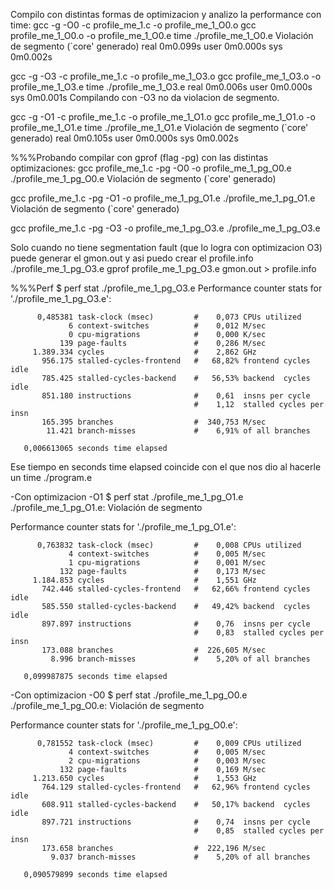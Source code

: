 Compilo con distintas formas de optimizacion y analizo la performance con time:
gcc -g -O0 -c profile_me_1.c -o profile_me_1_O0.o
gcc profile_me_1_O0.o -o profile_me_1_O0.e
time ./profile_me_1_O0.e 
Violación de segmento (`core' generado)
real	0m0.099s
user	0m0.000s
sys	0m0.002s

gcc -g -O3 -c profile_me_1.c -o profile_me_1_O3.o
gcc profile_me_1_O3.o -o profile_me_1_O3.e
time ./profile_me_1_O3.e
real	0m0.006s
user	0m0.000s
sys	0m0.001s
Compilando con -O3 no da violacion de segmento.

gcc -g -O1 -c profile_me_1.c -o profile_me_1_O1.o
gcc profile_me_1_O1.o -o profile_me_1_O1.e
time ./profile_me_1_O1.e
Violación de segmento (`core' generado)
real	0m0.105s
user	0m0.000s
sys	0m0.002s

%%%Probando compilar con gprof (flag -pg) con las distintas optimizaciones:
gcc profile_me_1.c -pg -O0 -o profile_me_1_pg_O0.e
./profile_me_1_pg_O0.e
Violación de segmento (`core' generado)

gcc profile_me_1.c -pg -O1 -o profile_me_1_pg_O1.e
./profile_me_1_pg_O1.e
Violación de segmento (`core' generado)

gcc profile_me_1.c -pg -O3 -o profile_me_1_pg_O3.e
./profile_me_1_pg_O3.e

Solo cuando no tiene segmentation fault (que lo logra con optimizacion O3) puede generar el gmon.out y asi puedo crear el profile.info
./profile_me_1_pg_O3.e
gprof profile_me_1_pg_O3.e gmon.out  > profile.info

%%%Perf
$ perf stat ./profile_me_1_pg_O3.e
Performance counter stats for './profile_me_1_pg_O3.e':

          0,485381 task-clock (msec)         #    0,073 CPUs utilized          
                 6 context-switches          #    0,012 M/sec                  
                 0 cpu-migrations            #    0,000 K/sec                  
               139 page-faults               #    0,286 M/sec                  
         1.389.334 cycles                    #    2,862 GHz                    
           956.175 stalled-cycles-frontend   #   68,82% frontend cycles idle   
           785.425 stalled-cycles-backend    #   56,53% backend  cycles idle   
           851.180 instructions              #    0,61  insns per cycle        
                                             #    1,12  stalled cycles per insn
           165.395 branches                  #  340,753 M/sec                  
            11.421 branch-misses             #    6,91% of all branches        

       0,006613065 seconds time elapsed
Ese tiempo en seconds time elapsed coincide con el que nos dio al hacerle un time ./program.e

-Con optimizacion -O1
$ perf stat ./profile_me_1_pg_O1.e 
./profile_me_1_pg_O1.e: Violación de segmento

 Performance counter stats for './profile_me_1_pg_O1.e':

          0,763832 task-clock (msec)         #    0,008 CPUs utilized          
                 4 context-switches          #    0,005 M/sec                  
                 1 cpu-migrations            #    0,001 M/sec                  
               132 page-faults               #    0,173 M/sec                  
         1.184.853 cycles                    #    1,551 GHz                    
           742.446 stalled-cycles-frontend   #   62,66% frontend cycles idle   
           585.550 stalled-cycles-backend    #   49,42% backend  cycles idle   
           897.897 instructions              #    0,76  insns per cycle        
                                             #    0,83  stalled cycles per insn
           173.088 branches                  #  226,605 M/sec                  
             8.996 branch-misses             #    5,20% of all branches        

       0,099987875 seconds time elapsed


-Con optimizacion -O0
$ perf stat ./profile_me_1_pg_O0.e 
./profile_me_1_pg_O0.e: Violación de segmento

 Performance counter stats for './profile_me_1_pg_O0.e':

          0,781552 task-clock (msec)         #    0,009 CPUs utilized          
                 4 context-switches          #    0,005 M/sec                  
                 2 cpu-migrations            #    0,003 M/sec                  
               132 page-faults               #    0,169 M/sec                  
         1.213.650 cycles                    #    1,553 GHz                    
           764.129 stalled-cycles-frontend   #   62,96% frontend cycles idle   
           608.911 stalled-cycles-backend    #   50,17% backend  cycles idle   
           897.721 instructions              #    0,74  insns per cycle        
                                             #    0,85  stalled cycles per insn
           173.658 branches                  #  222,196 M/sec                  
             9.037 branch-misses             #    5,20% of all branches        

       0,090579899 seconds time elapsed







